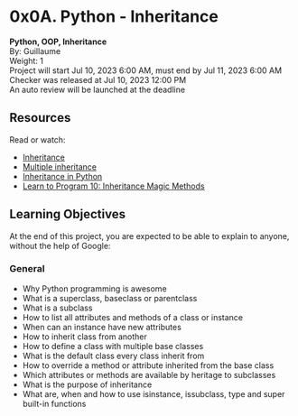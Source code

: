 # 0x0A. Python - Inheritance

**Python, OOP, Inheritance**  
By: Guillaume  
Weight: 1  
Project will start Jul 10, 2023 6:00 AM, must end by Jul 11, 2023 6:00 AM  
Checker was released at Jul 10, 2023 12:00 PM  
An auto review will be launched at the deadline  

## Resources
Read or watch:

- [Inheritance](#)
- [Multiple inheritance](#)
- [Inheritance in Python](#)
- [Learn to Program 10: Inheritance Magic Methods](#)

## Learning Objectives
At the end of this project, you are expected to be able to explain to anyone, without the help of Google:

### General
- Why Python programming is awesome
- What is a superclass, baseclass or parentclass
- What is a subclass
- How to list all attributes and methods of a class or instance
- When can an instance have new attributes
- How to inherit class from another
- How to define a class with multiple base classes
- What is the default class every class inherit from
- How to override a method or attribute inherited from the base class
- Which attributes or methods are available by heritage to subclasses
- What is the purpose of inheritance
- What are, when and how to use isinstance, issubclass, type and super built-in functions
